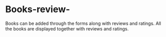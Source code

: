 # Books-review-
Books can be added through the forms along with reviews and ratings. All the books are displayed together with reviews and ratings.
